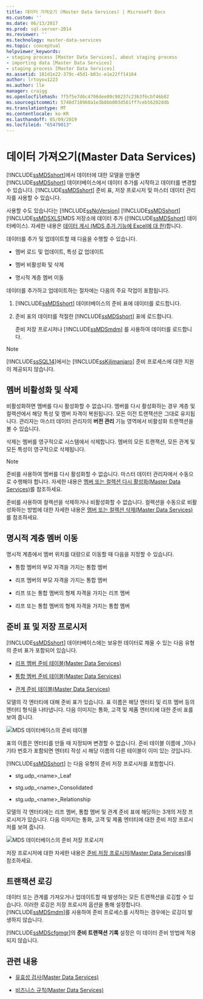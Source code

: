 ```yaml
---
title: 데이터 가져오기 (Master Data Services) | Microsoft Docs
ms.custom: ''
ms.date: 06/13/2017
ms.prod: sql-server-2014
ms.reviewer: ''
ms.technology: master-data-services
ms.topic: conceptual
helpviewer_keywords:
- staging process [Master Data Services], about staging process
- importing data [Master Data Services]
- staging process [Master Data Services]
ms.assetid: 181d1e22-379c-45d1-b03c-e1e22ff14164
author: lrtoyou1223
ms.author: lle
manager: craigg
ms.openlocfilehash: 7f5f5e7d6c4706dee09c90237c2363f6cbf46b02
ms.sourcegitcommit: 5748d710960a1e3b8bb003d561ff7ceb56202ddb
ms.translationtype: MT
ms.contentlocale: ko-KR
ms.lasthandoff: 05/09/2019
ms.locfileid: "65479013"
---
```

# <a name="data-import-master-data-services"></a>데이터 가져오기(Master Data Services)
  [!INCLUDE[ssMDSshort](../includes/ssmdsshort-md.md)]에서 데이터에 대한 모델을 만들면 [!INCLUDE[ssMDSshort](../includes/ssmdsshort-md.md)] 데이터베이스에서 데이터 추가를 시작하고 데이터를 변경할 수 있습니다.   [!INCLUDE[ssMDSshort](../includes/ssmdsshort-md.md)] 준비 표, 저장 프로시저 및 마스터 데이터 관리자를 사용할 수 있습니다.  
  
 사용할 수도 있습니다는 [!INCLUDE[ssNoVersion](../includes/ssnoversion-md.md)] [!INCLUDE[ssMDSshort](../includes/ssmdsshort-md.md)] [!INCLUDE[ssMDSXLS](../includes/ssmdsxls-md.md)]MDS 저장소에 데이터 추가 ([!INCLUDE[ssMDSshort](../includes/ssmdsshort-md.md)] 데이터베이스). 자세한 내용은 [데이터 게시 &#40;MDS 추가 기능에 Excel에 대 한&#41;](microsoft-excel-add-in/overview-importing-data-from-excel-mds-add-in-for-excel.md)합니다.  
  
 데이터를 추가 및 업데이트할 때 다음을 수행할 수 있습니다.  
  
-   멤버 로드 및 업데이트, 특성 값 업데이트  
  
-   멤버 비활성화 및 삭제  
  
-   명시적 계층 멤버 이동  
  
 데이터를 추가하고 업데이트하는 절차에는 다음의 주요 작업이 포함됩니다.  
  
1.  [!INCLUDE[ssMDSshort](../includes/ssmdsshort-md.md)] 데이터베이스의 준비 표에 데이터를 로드합니다.  
  
2.  준비 표의 데이터를 적절한 [!INCLUDE[ssMDSshort](../includes/ssmdsshort-md.md)] 표에 로드합니다.  
  
     준비 저장 프로시저나 [!INCLUDE[ssMDSmdm](../includes/ssmdsmdm-md.md)] 를 사용하여 데이터를 로드합니다.  
  
> [!NOTE]  
>  [!INCLUDE[ssSQL14](../includes/sssql14-md.md)]에서는 [!INCLUDE[ssKilimanjaro](../includes/sskilimanjaro-md.md)] 준비 프로세스에 대한 지원이 제공되지 않습니다.  
  
## <a name="deactivating-and-deleting-members"></a>멤버 비활성화 및 삭제  
 비활성화하면 멤버를 다시 활성화할 수 없습니다. 멤버를 다시 활성화하는 경우 계층 및 컬렉션에서 해당 특성 및 멤버 자격이 복원됩니다. 모든 이전 트랜잭션은 그대로 유지됩니다. 관리자는 마스터 데이터 관리자의 **버전 관리** 기능 영역에서 비활성화 트랜잭션을 볼 수 있습니다.  
  
 삭제는 멤버를 영구적으로 시스템에서 삭제합니다. 멤버의 모든 트랜잭션, 모든 관계 및 모든 특성이 영구적으로 삭제됩니다.  
  
> [!NOTE]  
>  준비를 사용하여 멤버를 다시 활성화할 수 없습니다. 마스터 데이터 관리자에서 수동으로 수행해야 합니다. 자세한 내용은 [멤버 또는 컬렉션 다시 활성화&#40;Master Data Services&#41;](reactivate-a-member-or-collection-master-data-services.md)를 참조하세요.  
>   
>  준비를 사용하여 컬렉션을 삭제하거나 비활성화할 수 없습니다. 컬렉션을 수동으로 비활성화하는 방법에 대한 자세한 내용은 [멤버 또는 컬렉션 삭제&#40;Master Data Services&#41;](../../2014/master-data-services/delete-a-member-or-collection-master-data-services.md)를 참조하세요.  
  
## <a name="moving-explicit-hierarchy-members"></a>명시적 계층 멤버 이동  
 명시적 계층에서 멤버 위치를 대량으로 이동할 때 다음을 지정할 수 있습니다.  
  
-   통합 멤버의 부모 자격을 가지는 통합 멤버  
  
-   리프 멤버의 부모 자격을 가지는 통합 멤버  
  
-   리프 또는 통합 멤버의 형제 자격을 가지는 리프 멤버  
  
-   리프 또는 통합 멤버의 형제 자격을 가지는 통합 멤버  
  
## <a name="staging-tables-and-stored-procedures"></a>준비 표 및 저장 프로시저  
 [!INCLUDE[ssMDSshort](../includes/ssmdsshort-md.md)] 데이터베이스에는 보유한 데이터로 채울 수 있는 다음 유형의 준비 표가 포함되어 있습니다.  
  
-   [리프 멤버 준비 테이블&#40;Master Data Services&#41;](../../2014/master-data-services/leaf-member-staging-table-master-data-services.md)  
  
-   [통합 멤버 준비 테이블&#40;Master Data Services&#41;](../../2014/master-data-services/consolidated-member-staging-table-master-data-services.md)  
  
-   [관계 준비 테이블&#40;Master Data Services&#41;](../../2014/master-data-services/relationship-staging-table-master-data-services.md)  
  
 모델의 각 엔터티에 대해 준비 표가 있습니다. 표 이름은 해당 엔터티 및 리프 멤버 등의 엔터티 형식을 나타냅니다. 다음 이미지는 통화, 고객 및 제품 엔터티에 대한 준비 표를 보여 줍니다.  
  
 ![MDS 데이터베이스의 준비 테이블](../../2014/master-data-services/media/mds-stagingtables.png "MDS 데이터베이스의 준비 테이블")  
  
 표의 이름은 엔터티를 만들 때 지정되며 변경할 수 없습니다. 준비 테이블 이름에 _1이나 기타 번호가 포함되면 엔터티 작성 시 해당 이름의 다른 테이블이 이미 있는 것입니다.  
  
 [!INCLUDE[ssMDSshort](../includes/ssmdsshort-md.md)] 는 다음 유형의 준비 저장 프로시저를 포함합니다.  
  
-   stg.udp_\<name>_Leaf  
  
-   stg.udp_\<name>_Consolidated  
  
-   stg.udp_\<name>_Relationship  
  
 모델의 각 엔터티에는 리프 멤버, 통합 멤버 및 관계 준비 표에 해당하는 3개의 저장 프로시저가 있습니다.  다음 이미지는 통화, 고객 및 제품 엔터티에 대한 준비 저장 프로시저를 보여 줍니다.  
  
 ![MDS 데이터베이스의 준비 저장 프로시저](../../2014/master-data-services/media/mds-stagingstoredprocedures.png "MDS 데이터베이스의 준비 저장 프로시저")  
  
 저장 프로시저에 대한 자세한 내용은 [준비 저장 프로시저&#40;Master Data Services&#41;](../../2014/master-data-services/staging-stored-procedure-master-data-services.md)를 참조하세요.  
  
## <a name="logging-transactions"></a>트랜잭션 로깅  
 데이터 또는 관계를 가져오거나 업데이트할 때 발생하는 모든 트랜잭션을 로깅할 수 있습니다. 이러한 로깅은 저장 프로시저 옵션을 통해 설정합니다. [!INCLUDE[ssMDSmdm](../includes/ssmdsmdm-md.md)]를 사용하여 준비 프로세스를 시작하는 경우에는 로깅이 발생하지 않습니다.  
  
 [!INCLUDE[ssMDScfgmgr](../includes/ssmdscfgmgr-md.md)]의 **준비 트랜잭션 기록** 설정은 이 데이터 준비 방법에 적용되지 않습니다.  
  
## <a name="related-content"></a>관련 내용  
  
-   [유효성 검사&#40;Master Data Services&#41;](../../2014/master-data-services/validation-master-data-services.md)  
  
-   [비즈니스 규칙&#40;Master Data Services&#41;](../../2014/master-data-services/business-rules-master-data-services.md)  
  
  
